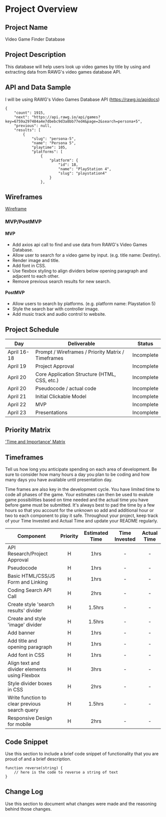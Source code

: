 # Project Overview

## Project Name

Video Game Finder Database

## Project Description

This database will help users look up video games by title by using and extracting data from RAWG's video games database API.

## API and Data Sample

I will be using RAWG's Video Games Database API (https://rawg.io/apidocs)

```
{
    "count": 1915,
    "next": "https://api.rawg.io/api/games?key=6759a297484a4e7dbebc9d3a8bb77ed4&page=2&search=persona+5",
    "previous": null,
    "results": [
        {
            "slug": "persona-5",
            "name": "Persona 5",
            "playtime": 105,
            "platforms": [
                {
                    "platform": {
                        "id": 18,
                        "name": "PlayStation 4",
                        "slug": "playstation4"
                    }
                },
```

## Wireframes

[Wireframe](https://whimsical.com/video-game-finder-database-ET84Qu2CCEPTbyLiYPB7xX)

### MVP/PostMVP

#### MVP 

- Add axios api call to find and use data from RAWG's Video Games Database. 
- Allow user to search for a video game by input. (e.g. title name: Destiny). 
- Render image and title.
- Add font in CSS.
- Use flexbox styling to align dividers below opening paragraph and adjacent to each other.
- Remove previous search results for new search.

#### PostMVP  

- Allow users to search by platforms. (e.g. platform name: Playstation 5)
- Style the search bar with controller image.
- Add music track and audio control to website.

## Project Schedule

|  Day | Deliverable | Status
|---|---| ---|
|April 16-18| Prompt / Wireframes / Priority Matrix / Timeframes | Incomplete
|April 19| Project Approval | Incomplete
|April 20| Core Application Structure (HTML, CSS, etc.) | Incomplete
|April 20| Pseudocode / actual code | Incomplete
|April 21| Initial Clickable Model  | Incomplete
|April 22| MVP | Incomplete
|April 23| Presentations | Incomplete

## Priority Matrix

['Time and Importance' Matrix](https://lucid.app/lucidchart/invitations/accept/inv_4cbd9ebf-8469-4e77-aa09-edb1ce701e57)

## Timeframes

Tell us how long you anticipate spending on each area of development. Be sure to consider how many hours a day you plan to be coding and how many days you have available until presentation day.

Time frames are also key in the development cycle.  You have limited time to code all phases of the game.  Your estimates can then be used to evalute game possibilities based on time needed and the actual time you have before game must be submitted. It's always best to pad the time by a few hours so that you account for the unknown so add and additional hour or two to each component to play it safe. Throughout your project, keep track of your Time Invested and Actual Time and update your README regularly.

| Component | Priority | Estimated Time | Time Invested | Actual Time |
| --- | :---: |  :---: | :---: | :---: |
| API Research/Project Approval | H | 1hrs| - | - |
| Pseudocode | H | 1hrs| - | - |
| Basic HTML/CSS/JS Form and Linking | H | 1hrs| - | - |
| Coding Search API Call | H | 2hrs| - | - |
| Create style 'search results' divider | H | 1.5hrs| - | - |
| Create and style 'image' divider | H | 1.5hrs| - | - |
| Add banner | H | 1hrs| - | - |
| Add title and opening paragraph | H | 1hrs| - | - |
| Add font in CSS | H | 1hrs| - | - |
| Align text and divider elements using Flexbox | H | 3hrs| - | - |
| Style divider boxes in CSS | H | 2hrs| - | - |
| Write function to clear previous search query | H | 1.5hrs| - | - |
| Responsive Design for mobile | H | 2hrs| - | - |

## Code Snippet

Use this section to include a brief code snippet of functionality that you are proud of and a brief description.  

```
function reverse(string) {
	// here is the code to reverse a string of text
}
```

## Change Log
 Use this section to document what changes were made and the reasoning behind those changes.  

